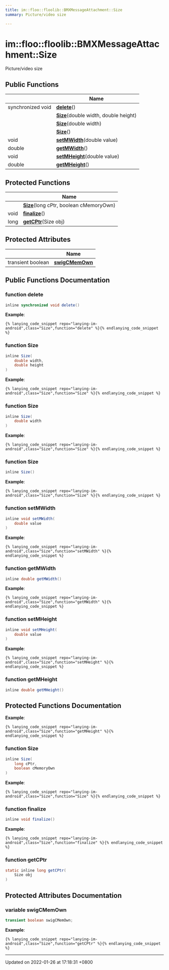 ```yaml
---
title: im::floo::floolib::BMXMessageAttachment::Size
summary: Picture/video size 

---
```


# im::floo::floolib::BMXMessageAttachment::Size



Picture/video size 

## Public Functions

|                | Name           |
| -------------- | -------------- |
| synchronized void | **[delete](classim_1_1floo_1_1floolib_1_1_b_m_x_message_attachment_1_1_size.md#function-delete)**() |
| | **[Size](classim_1_1floo_1_1floolib_1_1_b_m_x_message_attachment_1_1_size.md#function-size)**(double width, double height) |
| | **[Size](classim_1_1floo_1_1floolib_1_1_b_m_x_message_attachment_1_1_size.md#function-size)**(double width) |
| | **[Size](classim_1_1floo_1_1floolib_1_1_b_m_x_message_attachment_1_1_size.md#function-size)**() |
| void | **[setMWidth](classim_1_1floo_1_1floolib_1_1_b_m_x_message_attachment_1_1_size.md#function-setmwidth)**(double value) |
| double | **[getMWidth](classim_1_1floo_1_1floolib_1_1_b_m_x_message_attachment_1_1_size.md#function-getmwidth)**() |
| void | **[setMHeight](classim_1_1floo_1_1floolib_1_1_b_m_x_message_attachment_1_1_size.md#function-setmheight)**(double value) |
| double | **[getMHeight](classim_1_1floo_1_1floolib_1_1_b_m_x_message_attachment_1_1_size.md#function-getmheight)**() |

## Protected Functions

|                | Name           |
| -------------- | -------------- |
| | **[Size](classim_1_1floo_1_1floolib_1_1_b_m_x_message_attachment_1_1_size.md#function-size)**(long cPtr, boolean cMemoryOwn) |
| void | **[finalize](classim_1_1floo_1_1floolib_1_1_b_m_x_message_attachment_1_1_size.md#function-finalize)**() |
| long | **[getCPtr](classim_1_1floo_1_1floolib_1_1_b_m_x_message_attachment_1_1_size.md#function-getcptr)**(Size obj) |

## Protected Attributes

|                | Name           |
| -------------- | -------------- |
| transient boolean | **[swigCMemOwn](classim_1_1floo_1_1floolib_1_1_b_m_x_message_attachment_1_1_size.md#variable-swigcmemown)**  |

## Public Functions Documentation

### function delete

```java
inline synchronized void delete()
```


**Example**:
```
{% lanying_code_snippet repo="lanying-im-android",class="Size",function="delete" %}{% endlanying_code_snippet %}
```
### function Size

```java
inline Size(
    double width,
    double height
)
```


**Example**:
```
{% lanying_code_snippet repo="lanying-im-android",class="Size",function="Size" %}{% endlanying_code_snippet %}
```
### function Size

```java
inline Size(
    double width
)
```


**Example**:
```
{% lanying_code_snippet repo="lanying-im-android",class="Size",function="Size" %}{% endlanying_code_snippet %}
```
### function Size

```java
inline Size()
```


**Example**:
```
{% lanying_code_snippet repo="lanying-im-android",class="Size",function="Size" %}{% endlanying_code_snippet %}
```
### function setMWidth

```java
inline void setMWidth(
    double value
)
```


**Example**:
```
{% lanying_code_snippet repo="lanying-im-android",class="Size",function="setMWidth" %}{% endlanying_code_snippet %}
```
### function getMWidth

```java
inline double getMWidth()
```


**Example**:
```
{% lanying_code_snippet repo="lanying-im-android",class="Size",function="getMWidth" %}{% endlanying_code_snippet %}
```
### function setMHeight

```java
inline void setMHeight(
    double value
)
```


**Example**:
```
{% lanying_code_snippet repo="lanying-im-android",class="Size",function="setMHeight" %}{% endlanying_code_snippet %}
```
### function getMHeight

```java
inline double getMHeight()
```


## Protected Functions Documentation

**Example**:
```
{% lanying_code_snippet repo="lanying-im-android",class="Size",function="getMHeight" %}{% endlanying_code_snippet %}
```
### function Size

```java
inline Size(
    long cPtr,
    boolean cMemoryOwn
)
```


**Example**:
```
{% lanying_code_snippet repo="lanying-im-android",class="Size",function="Size" %}{% endlanying_code_snippet %}
```
### function finalize

```java
inline void finalize()
```


**Example**:
```
{% lanying_code_snippet repo="lanying-im-android",class="Size",function="finalize" %}{% endlanying_code_snippet %}
```
### function getCPtr

```java
static inline long getCPtr(
    Size obj
)
```


## Protected Attributes Documentation

### variable swigCMemOwn

```java
transient boolean swigCMemOwn;
```


**Example**:
```
{% lanying_code_snippet repo="lanying-im-android",class="Size",function="getCPtr" %}{% endlanying_code_snippet %}
```
-------------------------------

Updated on 2022-01-26 at 17:18:31 +0800